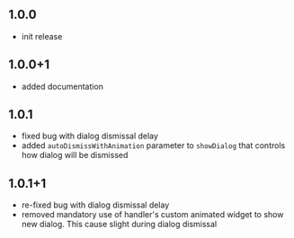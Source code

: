 ## 1.0.0

* init release

## 1.0.0+1

* added documentation

## 1.0.1

* fixed bug with dialog dismissal delay
* added `autoDismissWithAnimation` parameter to `showDialog` that controls how dialog will be dismissed

## 1.0.1+1

* re-fixed bug with dialog dismissal delay
* removed mandatory use of handler's custom animated widget to show new dialog. This cause slight during dialog dismissal